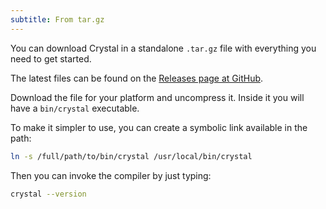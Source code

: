 ```yaml
---
subtitle: From tar.gz
---
```


You can download Crystal in a standalone `.tar.gz` file with everything you need to get started.

The latest files can be found on the [Releases page at GitHub](https://github.com/crystal-lang/crystal/releases).

Download the file for your platform and uncompress it. Inside it you will have a `bin/crystal` executable.

To make it simpler to use, you can create a symbolic link available in the path:

```bash
ln -s /full/path/to/bin/crystal /usr/local/bin/crystal
```

Then you can invoke the compiler by just typing:

```bash
crystal --version
```
